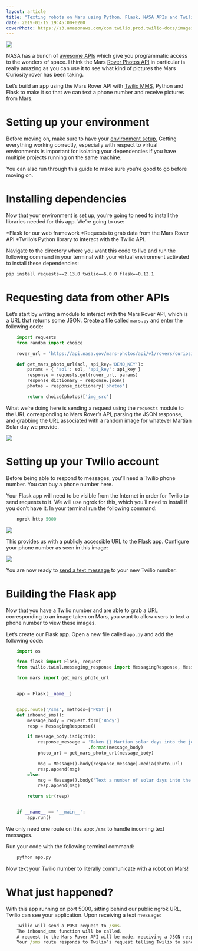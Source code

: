 ```yaml
---
layout: article
title: "Texting robots on Mars using Python, Flask, NASA APIs and Twilio MMS"
date: 2019-01-15 19:45:00+0200
coverPhoto: https://s3.amazonaws.com/com.twilio.prod.twilio-docs/images/NASA_Mars_Rover.width-808.jpg
---
```


![](https://s3.amazonaws.com/com.twilio.prod.twilio-docs/original_images/h8izjko1F-KJd0nWj0DcJF3vJ81Fk5wGhd1d3eRE38V9AqDua1SIQWIuicJf_LwtNsJVQfOCN_.png)

NASA has a bunch of [awesome APIs](https://api.nasa.gov/index.html) which give you programmatic access to the wonders of space. I think the Mars [Rover Photos API](https://api.nasa.gov/api.html#MarsPhotos) in particular is really amazing as you can use it to see what kind of pictures the Mars Curiosity rover has been taking.

Let’s build an app using the Mars Rover API with [Twilio MMS,](https://www.twilio.com/docs/quickstart/python/sms/hello-monkey) Python and Flask to make it so that we can text a phone number and receive pictures from Mars.

# Setting up your environment
Before moving on, make sure to have your [environment setup.](https://www.twilio.com/docs/usage/tutorials/how-to-set-up-your-python-and-flask-development-environment#create-a-simple-flask-application) Getting everything working correctly, especially with respect to virtual environments is important for isolating your dependencies if you have multiple projects running on the same machine.

You can also run through this guide to make sure you’re good to go before moving on.

# Installing dependencies
Now that your environment is set up, you’re going to need to install the libraries needed for this app. We’re going to use:

 *Flask for our web framework
 *Requests to grab data from the Mars Rover API
 *Twilio’s Python library to interact with the Twilio API.

Navigate to the directory where you want this code to live and run the following command in your terminal with your virtual environment activated to install these dependencies:

```cmd
pip install requests==2.13.0 twilio==6.0.0 flask==0.12.1
```

# Requesting data from other APIs
Let’s start by writing a module to interact with the Mars Rover API, which is a URL that returns some JSON.
Create a file called `mars.py` and enter the following code:

```python
	import requests
	from random import choice

	rover_url = 'https://api.nasa.gov/mars-photos/api/v1/rovers/curiosity/photos'

	def get_mars_photo_url(sol, api_key='DEMO_KEY'):
	    params = { 'sol': sol, 'api_key': api_key }
	    response = requests.get(rover_url, params)
	    response_dictionary = response.json()
	    photos = response_dictionary['photos']

	    return choice(photos)['img_src']
```

What we’re doing here is sending a request using the `requests` module to the URL corresponding to Mars Rover’s API, parsing the JSON response, and grabbing the URL associated with a random image for whatever Martian Solar day we provide.

![](https://s3.amazonaws.com/com.twilio.prod.twilio-docs/original_images/h8izjko1F-KJd0nWj0DcJF3vJ81Fk5wGhd1d3eRE38V9AqDua1SIQWIuicJf_LwtNsJVQfOCN_.png)

# Setting up your Twilio account
Before being able to respond to messages, you’ll need a Twilio phone number. You can buy a phone number here.

Your Flask app will need to be visible from the Internet in order for Twilio to send requests to it. We will use ngrok for this, which you’ll need to install if you don’t have it. In your terminal run the following command:
```python
	ngrok http 5000
```
![](https://s3.amazonaws.com/com.twilio.prod.twilio-docs/original_images/hmTx20qaRj5weu107nZN_03ey5GtE_gfhZL38JxTpVLVTpL23suwFAKp2oC1rifmb44EuxFjAe.png)

This provides us with a publicly accessible URL to the Flask app. Configure your phone number as seen in this image:

![](https://s3.amazonaws.com/com.twilio.prod.twilio-docs/original_images/0aSHD86LufqYSUxH8tpXT9qMUwxFTNtRywL7JmqAtHUnAtByJp5NXL_xVOeN2exR9DLpPn3Thf.png)

You are now ready to [send a text message](https://www.twilio.com/blog/2017/04/texting-robots-on-mars-using-python-flask-nasa-apis-and-twilio-mms.html) to your new Twilio number.

# Building the Flask app
Now that you have a Twilio number and are able to grab a URL corresponding to an image taken on Mars, you want to allow users to text a phone number to view these images.

Let’s create our Flask app. Open a new file called `app.py` and add the following code:

```python
	import os

	from flask import Flask, request
	from twilio.twiml.messaging_response import MessagingResponse, Message

	from mars import get_mars_photo_url


	app = Flask(__name__)


	@app.route('/sms', methods=['POST'])
	def inbound_sms():
	    message_body = request.form['Body']
	    resp = MessagingResponse()

	    if message_body.isdigit():
	        response_message = 'Taken {} Martian solar days into the journey.' \
	                           .format(message_body)
	        photo_url = get_mars_photo_url(message_body)

	        msg = Message().body(response_message).media(photo_url)
	        resp.append(msg)
	    else:
	        msg = Message().body('Text a number of solar days into the rover\'s journey.')
	        resp.append(msg)

	    return str(resp)


	if __name__ == '__main__':
	    app.run()
```
We only need one route on this app: `/sms` to handle incoming text messages.

Run your code with the following terminal command:

```python
	python app.py
```
Now text your Twilio number to literally communicate with a robot on Mars!

# What just happened?
With this app running on port 5000, sitting behind our public ngrok URL, Twilio can see your application. Upon receiving a text message:

```cmd
	Twilio will send a POST request to /sms.
	The inbound_sms function will be called.
	A request to the Mars Rover API will be made, receiving a JSON response that then gets parsed to acquire an “img_src” URL to a photo from Mars.
	Your /sms route responds to Twilio’s request telling Twilio to send a message back with the picture we retrieved from the Mars Rover API.
```
